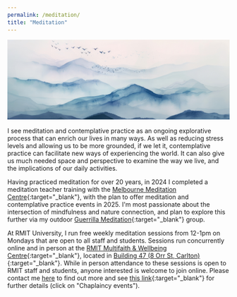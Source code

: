 ```yaml
---
permalink: /meditation/
title: "Meditation"
---
```


![water colour mountains](/assets/images/watercolour-mountains-landscape.jpeg)

I see meditation and contemplative practice as an ongoing explorative process that can enrich our lives in many ways. As well as reducing stress levels and allowing us to be more grounded, if we let it, contemplative practice can facilitate new ways of experiencing the world. It can also give us much needed space and perspective to examine the way we live, and the implications of our daily activities.

Having practiced meditation for over 20 years, in 2024 I completed a meditation teacher training with the [Melbourne Meditation Centre](https://melbournemeditationcentre.com.au/meditation-courses/meditation-teacher-training/){:target="_blank"}, with the plan to offer meditation and contemplative practice events in 2025. I'm most passionate about the intersection of mindfulness and nature connection, and plan to explore this further via my outdoor [Guerrilla Meditation](https://www.facebook.com/GuerrillaMeditation){:target="_blank"} group. 

At RMIT University, I run free weekly meditation sessions from 12-1pm on Mondays that are open to all staff and students. Sessions run concurrently online and in person at the [RMIT Multifaith & Wellbeing Centre](https://www.rmit.edu.au/students/support-services/health-safety-wellbeing/chaplaincy){:target="_blank"}, located in [Building 47 (8 Orr St, Carlton)](https://maps.app.goo.gl/5eDcauGDjj3ALMFW6){:target="_blank"}. While in person attendance to these sessions is open to RMIT staff and students, anyone interested is welcome to join online. Please contact me [here](mailto:ascelin.gordon@rmit.edu.au) to find out more and see [this link](https://www.rmit.edu.au/students/support-and-facilities/student-support/chaplaincy/events-and-activities#mindfulness){:target="_blank"} for further details (click on "Chaplaincy events").


